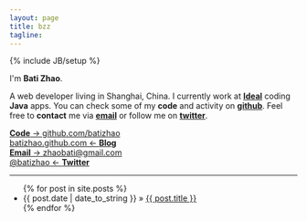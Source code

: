 ```yaml
---
layout: page
title: bzz
tagline: 
---
```

{% include JB/setup %}

I'm **Bati Zhao**.

A web developer living in Shanghai, China. I currently work at **<a href="http://www.ideal.sh.cn/">Ideal</a>**
  coding **Java** apps. You can check some of my **code** and activity on **<a href="https://github.com/batizhao/">github</a>**. Feel free to **contact** me via **<a href="mailto:zhaobati@gmail.com">email</a>** or follow me on **<a href="https://twitter.com/batizhao">twitter</a>**.

<div id="homelinks">
  <div class="span-left code">
    <a href="https://github.com/batizhao/"><b>Code</b> → github.com/batizhao</a>
  </div>
  <div class="span-right last blog">
    <a href="http://batizhao.github.com">batizhao.github.com ← <b>Blog</b></a>
  </div>
  <div class="span-left email">
    <a href="mailto:zhaobati@gmail.com"><b>Email</b> → zhaobati@gmail.com</a>
  </div>
  <div class="span-right last twitter">
    <a href="https://twitter.com/batizhao">@batizhao ← <b>Twitter</b></a>
  </div>
</div>

<hr />

<ul class="posts" style="clear:both">
  {% for post in site.posts %}
    <li><span>{{ post.date | date_to_string }}</span> &raquo; <a href="{{ BASE_PATH }}{{ post.url }}">{{ post.title }}</a></li>
  {% endfor %}
</ul>

